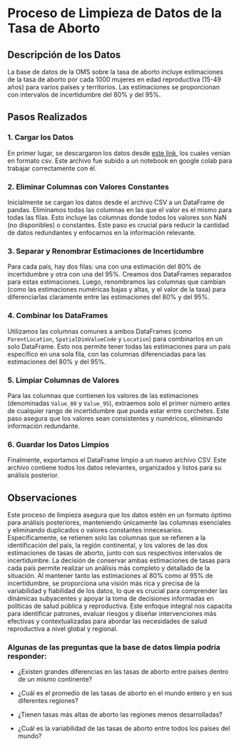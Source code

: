 # Proceso de Limpieza de Datos de la Tasa de Aborto

## Descripción de los Datos
La base de datos de la OMS sobre la tasa de aborto incluye estimaciones de la tasa de aborto por cada 1000 mujeres en edad reproductiva (15-49 años) para varios países y territorios. Las estimaciones se proporcionan con intervalos de incertidumbre del 80% y del 95%.

## Pasos Realizados
### 1. Cargar los Datos
En primer lugar, se descargaron los datos desde [este link](https://www.who.int/data/gho/data/indicators/indicator-details/GHO/SRH_ABORTION_RATE), los cuales venían en formato csv. Este archivo fue subido a un notebook en google colab para trabajar correctamente con él.

### 2. Eliminar Columnas con Valores Constantes
Inicialmente se cargan los datos desde el archivo CSV a un DataFrame de pandas. Eliminamos todas las columnas en las que el valor es el mismo para todas las filas. Esto incluye las columnas donde todos los valores son NaN (no disponibles) o constantes. Este paso es crucial para reducir la cantidad de datos redundantes y enfocarnos en la información relevante.

### 3. Separar y Renombrar Estimaciones de Incertidumbre
Para cada país, hay dos filas: una con una estimación del 80% de incertidumbre y otra con una del 95%. Creamos dos DataFrames separados para estas estimaciones. Luego, renombramos las columnas que cambian (como las estimaciones numéricas bajas y altas, y el valor de la tasa) para diferenciarlas claramente entre las estimaciones del 80% y del 95%.

### 4. Combinar los DataFrames
Utilizamos las columnas comunes a ambos DataFrames (como `ParentLocation`, `SpatialDimValueCode` y `Location`) para combinarlos en un solo DataFrame. Esto nos permite tener todas las estimaciones para un país específico en una sola fila, con las columnas diferenciadas para las estimaciones del 80% y del 95%.

### 5. Limpiar Columnas de Valores
Para las columnas que contienen los valores de las estimaciones (denominadas `Value_80` y `Value_95`), extraemos solo el primer número antes de cualquier rango de incertidumbre que pueda estar entre corchetes. Este paso asegura que los valores sean consistentes y numéricos, eliminando información redundante.

### 6. Guardar los Datos Limpios
Finalmente, exportamos el DataFrame limpio a un nuevo archivo CSV. Este archivo contiene todos los datos relevantes, organizados y listos para su análisis posterior.

## Observaciones
Este proceso de limpieza asegura que los datos estén en un formato óptimo para análisis posteriores, manteniendo únicamente las columnas esenciales y eliminando duplicados o valores constantes innecesarios. Específicamente, se retienen solo las columnas que se refieren a la identificación del país, la región continental, y los valores de las dos estimaciones de tasas de aborto, junto con sus respectivos intervalos de incertidumbre. La decisión de conservar ambas estimaciones de tasas para cada país permite realizar un análisis más completo y detallado de la situación. Al mantener tanto las estimaciones al 80% como al 95% de incertidumbre, se proporciona una visión más rica y precisa de la variabilidad y fiabilidad de los datos, lo que es crucial para comprender las dinámicas subyacentes y apoyar la toma de decisiones informadas en políticas de salud pública y reproductiva. Este enfoque integral nos capacita para identificar patrones, evaluar riesgos y diseñar intervenciones más efectivas y contextualizadas para abordar las necesidades de salud reproductiva a nivel global y regional.

### Algunas de las preguntas que la base de datos limpia podría responder:

- ¿Existen grandes diferencias en las tasas de aborto entre países dentro de un mismo continente?

- ¿Cuál es el promedio de las tasas de aborto en el mundo entero y en sus diferentes regiones?

- ¿Tienen tasas más altas de aborto las regiones menos desarrolladas?

- ¿Cuál es la variabilidad de las tasas de aborto entre todos los países del mundo?
